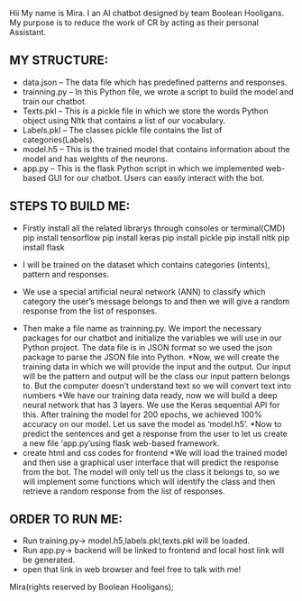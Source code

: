 Hii My name is Mira.
I an AI chatbot designed by team Boolean Hooligans.
My purpose is to reduce the work of CR by acting as their personal Assistant.

## MY STRUCTURE:

- data.json – The data file which has predefined patterns and responses.
- trainning.py – In this Python file, we wrote a script to build the model and train our chatbot.
- Texts.pkl – This is a pickle file in which we store the words Python object using Nltk that contains a list of our vocabulary.
- Labels.pkl – The classes pickle file contains the list of categories(Labels).
- model.h5 – This is the trained model that contains information about the model and has weights of the neurons.
- app.py – This is the flask Python script in which we implemented web-based GUI for our chatbot. Users can easily interact with the bot.


## STEPS TO BUILD ME:

- Firstly install all the related librarys through consoles or terminal(CMD)
  pip install tensorflow 
  pip install keras 
  pip install pickle
  pip install nltk
  pip install flask

- I will be trained on the dataset which contains categories (intents), pattern and responses.
- We use a special artificial neural network (ANN) to classify which category the user’s message belongs to and then we will give a random response from the list of responses.

* Then make a file name as trainning.py. We import the necessary packages for our chatbot and initialize the variables we will use in our Python project.
The data file is in JSON format so we used the json package to parse the JSON file into Python.
*Now, we will create the training data in which we will provide the input and the output. Our input will be the pattern and output will be the class our input pattern belongs to. But the computer doesn’t understand text so we will convert text into numbers
*We have our training data ready, now we will build a deep neural network that has 3 layers. We use the Keras sequential API for this. After training the model for 200 epochs, we achieved 100% accuracy on our model. Let us save the model as ‘model.h5’.
*Now to predict the sentences and get a response from the user to let us create a new file ‘app.py’using flask web-based framework.
* create html and css codes for frontend
*We will load the trained model and then use a graphical user interface that will predict the response from the bot. The model will only tell us the class it belongs to, so we will implement some functions which will identify the class and then retrieve a random response from the list of responses.

## ORDER TO RUN ME:

- Run training.py-> model.h5,labels.pkl,texts.pkl will be loaded.
- Run app.py-> backend will be linked to frontend and local host link will be generated.
- open that link in web browser and feel free to talk with me!


Mira(rights reserved by Boolean Hooligans);
